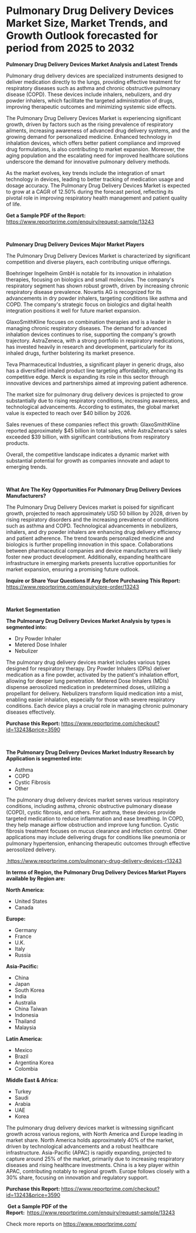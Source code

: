 <p><h1>Pulmonary Drug Delivery Devices Market Size, Market Trends, and Growth Outlook forecasted for period from 2025 to 2032</h1></p><p><strong>Pulmonary Drug Delivery Devices Market Analysis and Latest Trends</strong></p>
<p><p>Pulmonary drug delivery devices are specialized instruments designed to deliver medication directly to the lungs, providing effective treatment for respiratory diseases such as asthma and chronic obstructive pulmonary disease (COPD). These devices include inhalers, nebulizers, and dry powder inhalers, which facilitate the targeted administration of drugs, improving therapeutic outcomes and minimizing systemic side effects.</p><p>The Pulmonary Drug Delivery Devices Market is experiencing significant growth, driven by factors such as the rising prevalence of respiratory ailments, increasing awareness of advanced drug delivery systems, and the growing demand for personalized medicine. Enhanced technology in inhalation devices, which offers better patient compliance and improved drug formulations, is also contributing to market expansion. Moreover, the aging population and the escalating need for improved healthcare solutions underscore the demand for innovative pulmonary delivery methods.</p><p>As the market evolves, key trends include the integration of smart technology in devices, leading to better tracking of medication usage and dosage accuracy. The Pulmonary Drug Delivery Devices Market is expected to grow at a CAGR of 12.50% during the forecast period, reflecting its pivotal role in improving respiratory health management and patient quality of life.</p></p>
<p><strong>Get a Sample PDF of the Report:&nbsp;</strong> <a href="https://www.reportprime.com/enquiry/request-sample/13243?utm_campaign=2478&utm_medium=2&utm_source=Github&utm_content=ia&utm_term=19032025&utm_id=pulmonary-drug-delivery-devices">https://www.reportprime.com/enquiry/request-sample/13243</a></p>
<p>&nbsp;</p>
<p><strong>Pulmonary Drug Delivery Devices Major Market Players</strong></p>
<p><p>The Pulmonary Drug Delivery Devices Market is characterized by significant competition and diverse players, each contributing unique offerings. </p><p>Boehringer Ingelheim GmbH is notable for its innovation in inhalation therapies, focusing on biologics and small molecules. The company's respiratory segment has shown robust growth, driven by increasing chronic respiratory disease prevalence. Novartis AG is recognized for its advancements in dry powder inhalers, targeting conditions like asthma and COPD. The company's strategic focus on biologics and digital health integration positions it well for future market expansion.</p><p>GlaxoSmithKline focuses on combination therapies and is a leader in managing chronic respiratory diseases. The demand for advanced inhalation devices continues to rise, supporting the company's growth trajectory. AstraZeneca, with a strong portfolio in respiratory medications, has invested heavily in research and development, particularly for its inhaled drugs, further bolstering its market presence.</p><p>Teva Pharmaceutical Industries, a significant player in generic drugs, also has a diversified inhaled product line targeting affordability, enhancing its competitive edge. Merck is expanding its role in this sector through innovative devices and partnerships aimed at improving patient adherence.</p><p>The market size for pulmonary drug delivery devices is projected to grow substantially due to rising respiratory conditions, increasing awareness, and technological advancements. According to estimates, the global market value is expected to reach over $40 billion by 2026. </p><p>Sales revenues of these companies reflect this growth: GlaxoSmithKline reported approximately $45 billion in total sales, while AstraZeneca's sales exceeded $39 billion, with significant contributions from respiratory products. </p><p>Overall, the competitive landscape indicates a dynamic market with substantial potential for growth as companies innovate and adapt to emerging trends.</p></p>
<p>&nbsp;</p>
<p><strong>What Are The Key Opportunities For Pulmonary Drug Delivery Devices Manufacturers?</strong></p>
<p><p>The Pulmonary Drug Delivery Devices market is poised for significant growth, projected to reach approximately USD 50 billion by 2028, driven by rising respiratory disorders and the increasing prevalence of conditions such as asthma and COPD. Technological advancements in nebulizers, inhalers, and dry powder inhalers are enhancing drug delivery efficiency and patient adherence. The trend towards personalized medicine and biologics is further propelling innovation in this space. Collaborations between pharmaceutical companies and device manufacturers will likely foster new product development. Additionally, expanding healthcare infrastructure in emerging markets presents lucrative opportunities for market expansion, ensuring a promising future outlook.</p></p>
<p><strong>Inquire or Share Your Questions If Any Before Purchasing This Report:</strong> <a href="https://www.reportprime.com/enquiry/pre-order/13243?utm_campaign=2478&utm_medium=2&utm_source=Github&utm_content=ia&utm_term=19032025&utm_id=pulmonary-drug-delivery-devices">https://www.reportprime.com/enquiry/pre-order/13243</a></p>
<p>&nbsp;</p>
<p><strong>Market Segmentation</strong></p>
<p><strong>The Pulmonary Drug Delivery Devices Market Analysis by types is segmented into:</strong></p>
<p><ul><li>Dry Powder Inhaler</li><li>Metered Dose Inhaler</li><li>Nebulizer</li></ul></p>
<p><p>The pulmonary drug delivery devices market includes various types designed for respiratory therapy. Dry Powder Inhalers (DPIs) deliver medication as a fine powder, activated by the patient's inhalation effort, allowing for deeper lung penetration. Metered Dose Inhalers (MDIs) dispense aerosolized medication in predetermined doses, utilizing a propellant for delivery. Nebulizers transform liquid medication into a mist, enabling easier inhalation, especially for those with severe respiratory conditions. Each device plays a crucial role in managing chronic pulmonary diseases effectively.</p></p>
<p><strong>Purchase this Report:&nbsp;</strong><a href="https://www.reportprime.com/checkout?id=13243&price=3590&utm_campaign=2478&utm_medium=2&utm_source=Github&utm_content=ia&utm_term=19032025&utm_id=pulmonary-drug-delivery-devices">https://www.reportprime.com/checkout?id=13243&price=3590</a></p>
<p>&nbsp;</p>
<p><strong>The Pulmonary Drug Delivery Devices Market Industry Research by Application is segmented into:</strong></p>
<p><ul><li>Asthma</li><li>COPD</li><li>Cystic Fibrosis</li><li>Other</li></ul></p>
<p><p>The pulmonary drug delivery devices market serves various respiratory conditions, including asthma, chronic obstructive pulmonary disease (COPD), cystic fibrosis, and others. For asthma, these devices provide targeted medication to reduce inflammation and ease breathing. In COPD, they help manage airflow obstruction and improve lung function. Cystic fibrosis treatment focuses on mucus clearance and infection control. Other applications may include delivering drugs for conditions like pneumonia or pulmonary hypertension, enhancing therapeutic outcomes through effective aerosolized delivery.</p></p>
<p><a href="https://www.reportprime.com/pulmonary-drug-delivery-devices-r13243?utm_campaign=2478&utm_medium=2&utm_source=Github&utm_content=ia&utm_term=19032025&utm_id=pulmonary-drug-delivery-devices">&nbsp;https://www.reportprime.com/pulmonary-drug-delivery-devices-r13243</a></p>
<p><strong>In terms of Region, the Pulmonary Drug Delivery Devices Market Players available by Region are:</strong></p>
<p>
    <p> <strong> North America: </strong>
        <ul>
            <li>United States</li>
            <li>Canada</li>
        </ul>
        </p> 
    <p> <strong> Europe: </strong>
        <ul>
            <li>Germany</li>
            <li>France</li>
            <li>U.K.</li>
            <li>Italy</li>
            <li>Russia</li>
        </ul>
        </p> 
    <p> <strong> Asia-Pacific: </strong>
        <ul>
            <li>China</li>
            <li>Japan</li>
            <li>South Korea</li>
            <li>India</li>
            <li>Australia</li>
            <li>China Taiwan</li>
            <li>Indonesia</li>
            <li>Thailand</li>
            <li>Malaysia</li>
        </ul>
        </p> 
    <p> <strong> Latin America: </strong>
        <ul>
            <li>Mexico</li>
            <li>Brazil</li>
            <li>Argentina Korea</li>
            <li>Colombia</li>
        </ul>
        </p> 
    <p> <strong> Middle East & Africa: </strong>
        <ul>
            <li>Turkey</li>
            <li>Saudi</li>
            <li>Arabia</li>
            <li>UAE</li>
            <li>Korea</li>
        </ul>
    </p>
    </p>
<p><p>The pulmonary drug delivery devices market is witnessing significant growth across various regions, with North America and Europe leading in market share. North America holds approximately 40% of the market, driven by technological advancements and a robust healthcare infrastructure. Asia-Pacific (APAC) is rapidly expanding, projected to capture around 25% of the market, primarily due to increasing respiratory diseases and rising healthcare investments. China is a key player within APAC, contributing notably to regional growth. Europe follows closely with a 30% share, focusing on innovation and regulatory support.</p></p>
<p><strong>Purchase this Report: </strong><a href="https://www.reportprime.com/checkout?id=13243&price=3590&utm_campaign=2478&utm_medium=2&utm_source=Github&utm_content=ia&utm_term=19032025&utm_id=pulmonary-drug-delivery-devices">https://www.reportprime.com/checkout?id=13243&price=3590</a></p>
<p>&nbsp;<strong>Get a Sample PDF of the Report:&nbsp;&nbsp;</strong><a href="https://www.reportprime.com/enquiry/request-sample/13243?utm_campaign=2478&utm_medium=2&utm_source=Github&utm_content=ia&utm_term=19032025&utm_id=pulmonary-drug-delivery-devices">https://www.reportprime.com/enquiry/request-sample/13243</a></p>
<p><strong></strong></p>
<p>Check more reports on <a href="https://www.reportprime.com/?utm_campaign=2478&utm_medium=2&utm_source=Github&utm_content=ia&utm_term=19032025&utm_id=pulmonary-drug-delivery-devices">https://www.reportprime.com/</a></p>